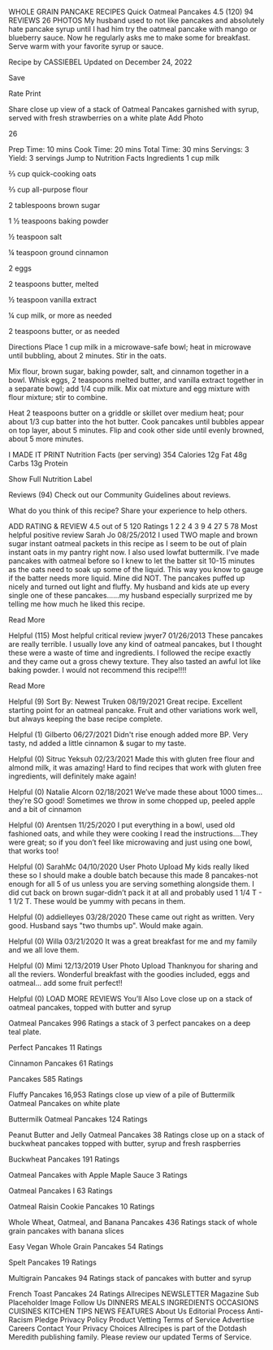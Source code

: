 WHOLE GRAIN PANCAKE RECIPES
Quick Oatmeal Pancakes
4.5
(120)
94 REVIEWS
26 PHOTOS
My husband used to not like pancakes and absolutely hate pancake syrup until I had him try the oatmeal pancake with mango or blueberry sauce. Now he regularly asks me to make some for breakfast. Serve warm with your favorite syrup or sauce.

Recipe by CASSIEBEL  Updated on December 24, 2022

Save

Rate
Print

Share
close up view of a stack of Oatmeal Pancakes garnished with syrup, served with fresh strawberries on a white plate
Add Photo



26

Prep Time:
10 mins
Cook Time:
20 mins
Total Time:
30 mins
Servings:
3
Yield:
3 servings
Jump to Nutrition Facts
Ingredients
1 cup milk

⅔ cup quick-cooking oats

⅔ cup all-purpose flour

2 tablespoons brown sugar

1 ½ teaspoons baking powder

½ teaspoon salt

¼ teaspoon ground cinnamon

2 eggs

2 teaspoons butter, melted

½ teaspoon vanilla extract

¼ cup milk, or more as needed

2 teaspoons butter, or as needed

Directions
Place 1 cup milk in a microwave-safe bowl; heat in microwave until bubbling, about 2 minutes. Stir in the oats.

Mix flour, brown sugar, baking powder, salt, and cinnamon together in a bowl. Whisk eggs, 2 teaspoons melted butter, and vanilla extract together in a separate bowl; add 1/4 cup milk. Mix oat mixture and egg mixture with flour mixture; stir to combine.

Heat 2 teaspoons butter on a griddle or skillet over medium heat; pour about 1/3 cup batter into the hot butter. Cook pancakes until bubbles appear on top layer, about 5 minutes. Flip and cook other side until evenly browned, about 5 more minutes.

I MADE IT
PRINT
Nutrition Facts (per serving)
354
Calories
12g
Fat
48g
Carbs
13g
Protein

Show Full Nutrition Label




Reviews (94)
Check out our Community Guidelines about reviews.

What do you think of this recipe? Share your experience to help others.

ADD RATING & REVIEW
4.5 out of 5
120 Ratings
1
2
2
4
3
9
4
27
5
78
Most helpful positive review
Sarah Jo
08/25/2012
I used TWO maple and brown sugar instant oatmeal packets in this recipe as I seem to be out of plain instant oats in my pantry right now. I also used lowfat buttermilk. I've made pancakes with oatmeal before so I knew to let the batter sit 10-15 minutes as the oats need to soak up some of the liquid. This way you know to gauge if the batter needs more liquid. Mine did NOT. The pancakes puffed up nicely and turned out light and fluffy. My husband and kids ate up every single one of these pancakes......my husband especially surprized me by telling me how much he liked this recipe.

Read More

Helpful (115)
Most helpful critical review
jwyer7
01/26/2013
These pancakes are really terrible. I usually love any kind of oatmeal pancakes, but I thought these were a waste of time and ingredients. I followed the recipe exactly and they came out a gross chewy texture. They also tasted an awful lot like baking powder. I would not recommend this recipe!!!!

Read More

Helpful (9)
Sort By:
Newest
Truken
08/19/2021
Great recipe. Excellent starting point for an oatmeal pancake. Fruit and other variations work well, but always keeping the base recipe complete.


Helpful (1)
Gilberto
06/27/2021
Didn't rise enough added more BP. Very tasty, nd added a little cinnamon & sugar to my taste.


Helpful (0)
Sitruc Yeksuh
02/23/2021
Made this with gluten free flour and almond milk, it was amazing! Hard to find recipes that work with gluten free ingredients, will definitely make again!


Helpful (0)
Natalie Alcorn
02/18/2021
We’ve made these about 1000 times... they’re SO good! Sometimes we throw in some chopped up, peeled apple and a bit of cinnamon


Helpful (0)
Arentsen
11/25/2020
I put everything in a bowl, used old fashioned oats, and while they were cooking I read the instructions....They were great; so if you don’t feel like microwaving and just using one bowl, that works too!


Helpful (0)
SarahMc
04/10/2020
User Photo Upload
My kids really liked these so I should make a double batch because this made 8 pancakes-not enough for all 5 of us unless you are serving something alongside them. I did cut back on brown sugar-didn’t pack it at all and probably used 1 1/4 T - 1 1/2 T. These would be yummy with pecans in them.


Helpful (0)
addielleyes
03/28/2020
These came out right as written. Very good. Husband says "two thumbs up". Would make again.


Helpful (0)
Willa
03/21/2020
It was a great breakfast for me and my family and we all love them.


Helpful (0)
Mimi
12/13/2019
User Photo Upload
Thanknyou for sharing and all the reviers. Wonderful breakfast with the goodies included, eggs and oatmeal... add some fruit perfect!!


Helpful (0)
LOAD MORE REVIEWS
You’ll Also Love
close up on a stack of oatmeal pancakes, topped with butter and syrup

Oatmeal Pancakes
996 Ratings
a stack of 3 perfect pancakes on a deep teal plate.

Perfect Pancakes
11 Ratings


Cinnamon Pancakes
61 Ratings


Pancakes
585 Ratings


Fluffy Pancakes
16,953 Ratings
close up view of a pile of Buttermilk Oatmeal Pancakes on white plate

Buttermilk Oatmeal Pancakes
124 Ratings


Peanut Butter and Jelly Oatmeal Pancakes
38 Ratings
close up on a stack of buckwheat pancakes topped with butter, syrup and fresh raspberries

Buckwheat Pancakes
191 Ratings


Oatmeal Pancakes with Apple Maple Sauce
3 Ratings


Oatmeal Pancakes I
63 Ratings


Oatmeal Raisin Cookie Pancakes
10 Ratings


Whole Wheat, Oatmeal, and Banana Pancakes
436 Ratings
stack of whole grain pancakes with banana slices

Easy Vegan Whole Grain Pancakes
54 Ratings


Spelt Pancakes
19 Ratings


Multigrain Pancakes
94 Ratings
stack of pancakes with butter and syrup

French Toast Pancakes
24 Ratings
Allrecipes
NEWSLETTER
Magazine Sub Placeholder Image
Follow Us
DINNERS
MEALS
INGREDIENTS
OCCASIONS
CUISINES
KITCHEN TIPS
NEWS
FEATURES
About Us
Editorial Process
Anti-Racism Pledge
Privacy Policy
Product Vetting
Terms of Service
Advertise
Careers
Contact
Your Privacy Choices 
Allrecipes is part of the Dotdash Meredith publishing family.
Please review our updated Terms of Service.